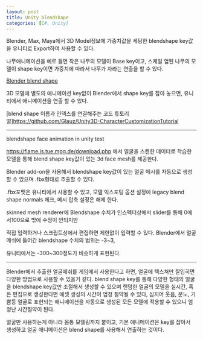 ```yaml
---
layout: post
title: Unity blendshape 
categories: [C#, Unity]
---
```


Blender, Max, Maya에서 3D Model정보에 가중치값을 세팅한 blendshape key값을 유니티로 Export하여 사용할 수 있다.

나무애니메이션을 예로 들면 작은 나무의 모델이 Base key이고, 스케일 업된 나무의 모델이 shape key이면 가중치에 따라서 나무가 자라는 연출을 할 수 있다.


[Blender blend shape](https://www.youtube.com/watch?v=Uzw5zHLoyDM)

3D 모델에 별도의 애니메이션 key없이 Blender에서 shape key를 잡아 놓으면, 유니티에서 애니메이션을 연출 할 수 있다.


[blend shape 이름과 인덱스를 연결해주는 코드 튜토리얼]https://github.com/Glauz/Unity3D-CharacterCustomizationTutorial

***

blendshape face animation in unity test 


https://flame.is.tue.mpg.de/download.php 에서 얼굴을 스캔한 데이터로 학습한 모델을 통해 blend shape key값이 있는 3d face mesh를 제공한다. 

Blender add-on을 사용해서 blendshape key값이 있는 얼굴 메시를 자동으로 생성할 수 았으며 .fbx형태로 추출할 수 있다.

.fbx포맷은 유니티에서 사용할 수 있고, 모델 익스포팅 옵션 설정에 legacy blend shape normals 체크, 메시 압축 설정은 해제 한다.

skinned mesh renderer에 Blendshape 수치가 인스펙터상에서 slider를 통해 0에서100으로 밖에 수정이 안되지만

직접 입력하거나 스크립트상에서 편집하면 제한없이 입력할 수 있다. Blender에서 얼굴 메쉬에 들어간 blendshape 수치의 범위는 -3~3, 

유니티에서는 -300~300정도가 비슷하게 표현된다.

***

Blender에서 추출한 얼굴메쉬를 게임에서 사용한다고 하면, 얼굴에 텍스쳐만 잘입히면 다양한 방법으로 사용할 수 있을거 같다.
blend shape key를 통해 다양한 형태의 얼굴을 blendshape key값만 조절해서 생성할 수 있으며
랜덤한 얼굴의 모델을 실시간, 혹은 편집으로 생성한다면 애셋 생성의 시간이 엄청 절약될 수 있다, 심지어 웃음, 분노, 기쁨등 얼굴로 표현되는
애니메이션을 자동으로 생성된 모든 모델에 적용할 수 있으니 엄청난 시간절약이 된다.

얼굴만 사용하는게 아니라 몸통 모델링까지 붙이고, 기본 애니메이션은 key를 잡아서 생성하고 얼굴 애니메이션은 blend shape를 사용해서 연출하는 것이다. 
